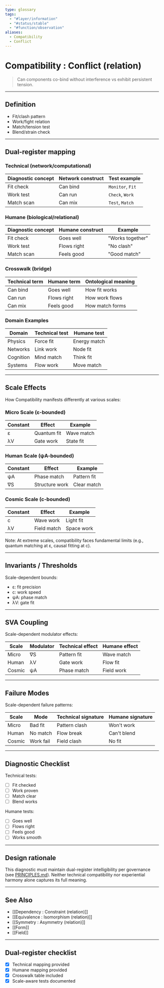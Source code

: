 ```yaml
---
type: glossary
tags:
  - "#layer/information"
  - "#status/stable"
  - "#function/observation"
aliases:
  - Compatibility
  - Conflict
---
```


# Compatibility : Conflict (relation)

> Can components co-bind without interference vs exhibit persistent tension.

---

## Definition

- Fit/clash pattern
- Work/fight relation
- Match/tension test
- Blend/strain check

---

## Dual‑register mapping

### Technical (network/computational)

| Diagnostic concept | Network construct | Test example |
|-------------------|------------------|--------------|
| Fit check | Can bind | `Monitor`, `Fit` |
| Work test | Can run | `Check`, `Work` |
| Match scan | Can mix | `Test`, `Match` |

### Humane (biological/relational)

| Diagnostic concept | Humane construct | Example |
|-------------------|------------------|----------|
| Fit check | Goes well | "Works together" |
| Work test | Flows right | "No clash" |
| Match scan | Feels good | "Good match" |

### Crosswalk (bridge)

| Technical term | Humane term | Ontological meaning |
|---------------|-------------|-------------------|
| Can bind | Goes well | How fit works |
| Can run | Flows right | How work flows |
| Can mix | Feels good | How match forms |

### Domain Examples

| Domain | Technical test | Humane test |
|--------|---------------|-------------|
| Physics | Force fit | Energy match |
| Networks | Link work | Node fit |
| Cognition | Mind match | Think fit |
| Systems | Flow work | Move match |

---

## Scale Effects

How Compatibility manifests differently at various scales:

### Micro Scale (ε-bounded)

| Constant | Effect | Example |
|----------|--------|---------|
| ε | Quantum fit | Wave match |
| λV | Gate work | State fit |

### Human Scale (ψA-bounded)

| Constant | Effect | Example |
|----------|--------|---------|
| ψA | Phase match | Pattern fit |
| ∇S | Structure work | Clear match |

### Cosmic Scale (c-bounded)

| Constant | Effect | Example |
|----------|--------|---------|
| c | Wave work | Light fit |
| λV | Field match | Space work |

Note: At extreme scales, compatibility faces fundamental limits (e.g., quantum matching at ε, causal fitting at c).

---

## Invariants / Thresholds

Scale-dependent bounds:
- ε: fit precision
- c: work speed
- ψA: phase match
- λV: gate fit

---

## SVA Coupling

Scale-dependent modulator effects:

| Scale | Modulator | Technical effect | Humane effect |
|-------|-----------|-----------------|---------------|
| Micro | ∇S | Pattern fit | Wave match |
| Human | λV | Gate work | Flow fit |
| Cosmic | ψA | Phase match | Field work |

---

## Failure Modes

Scale-dependent failure patterns:

| Scale | Mode | Technical signature | Humane signature |
|-------|------|-------------------|------------------|
| Micro | Bad fit | Pattern clash | Won't work |
| Human | No match | Flow break | Can't blend |
| Cosmic | Work fail | Field clash | No fit |

---

## Diagnostic Checklist

Technical tests:
- [ ] Fit checked
- [ ] Work proven
- [ ] Match clear
- [ ] Blend works

Humane tests:
- [ ] Goes well
- [ ] Flows right
- [ ] Feels good
- [ ] Works smooth

---

## Design rationale

This diagnostic must maintain dual-register intelligibility per governance (see [PRINCIPLES.md](../../../../PRINCIPLES.md)). Neither technical compatibility nor experiential harmony alone captures its full meaning.

---

## See Also

- [[Dependency : Constraint (relation)]]
- [[Equivalence : Isomorphism (relation)]]
- [[Symmetry : Asymmetry (relation)]]
- [[Form]]
- [[Field]]

---

## Dual‑register checklist

- [x] Technical mapping provided
- [x] Humane mapping provided
- [x] Crosswalk table included
- [x] Scale-aware tests documented